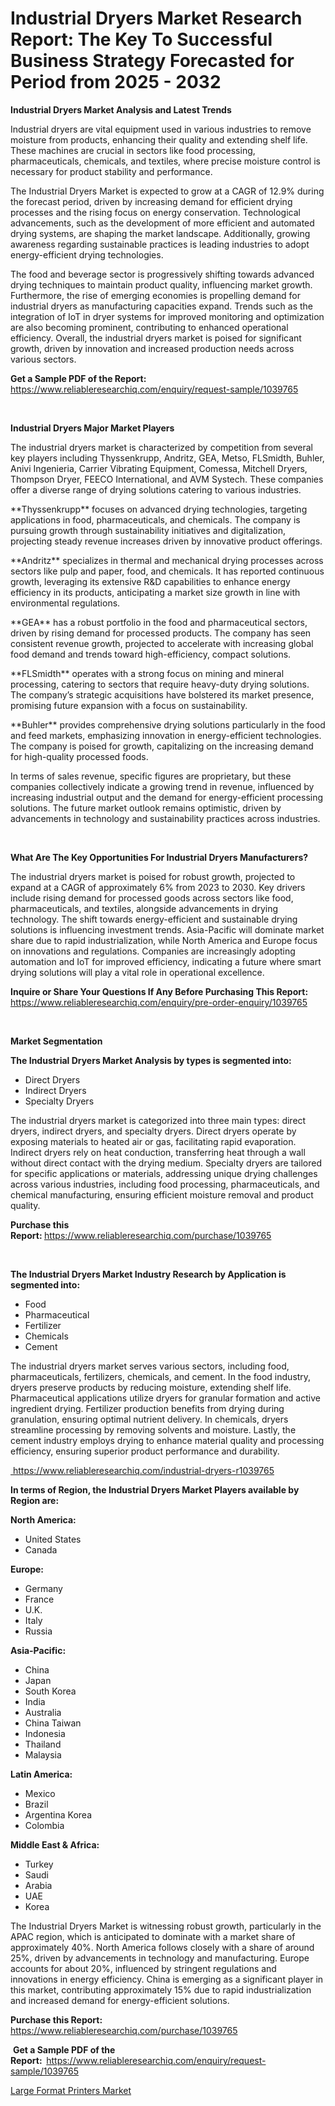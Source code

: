 <p><h1>Industrial Dryers Market Research Report: The Key To Successful Business Strategy Forecasted for Period from 2025 - 2032</h1></p><p><strong>Industrial Dryers Market Analysis and Latest Trends</strong></p>
<p><p>Industrial dryers are vital equipment used in various industries to remove moisture from products, enhancing their quality and extending shelf life. These machines are crucial in sectors like food processing, pharmaceuticals, chemicals, and textiles, where precise moisture control is necessary for product stability and performance.</p><p>The Industrial Dryers Market is expected to grow at a CAGR of 12.9% during the forecast period, driven by increasing demand for efficient drying processes and the rising focus on energy conservation. Technological advancements, such as the development of more efficient and automated drying systems, are shaping the market landscape. Additionally, growing awareness regarding sustainable practices is leading industries to adopt energy-efficient drying technologies.</p><p>The food and beverage sector is progressively shifting towards advanced drying techniques to maintain product quality, influencing market growth. Furthermore, the rise of emerging economies is propelling demand for industrial dryers as manufacturing capacities expand. Trends such as the integration of IoT in dryer systems for improved monitoring and optimization are also becoming prominent, contributing to enhanced operational efficiency. Overall, the industrial dryers market is poised for significant growth, driven by innovation and increased production needs across various sectors.</p></p>
<p><strong>Get a Sample PDF of the Report:&nbsp;</strong> <a href="https://www.reliableresearchiq.com/enquiry/request-sample/1039765?utm_campaign=1140&utm_medium=2&utm_source=Github&utm_content=ia&utm_term=16022025&utm_id=industrial-dryers">https://www.reliableresearchiq.com/enquiry/request-sample/1039765</a></p>
<p>&nbsp;</p>
<p><strong>Industrial Dryers Major Market Players</strong></p>
<p><p>The industrial dryers market is characterized by competition from several key players including Thyssenkrupp, Andritz, GEA, Metso, FLSmidth, Buhler, Anivi Ingenieria, Carrier Vibrating Equipment, Comessa, Mitchell Dryers, Thompson Dryer, FEECO International, and AVM Systech. These companies offer a diverse range of drying solutions catering to various industries.</p><p>**Thyssenkrupp** focuses on advanced drying technologies, targeting applications in food, pharmaceuticals, and chemicals. The company is pursuing growth through sustainability initiatives and digitalization, projecting steady revenue increases driven by innovative product offerings.</p><p>**Andritz** specializes in thermal and mechanical drying processes across sectors like pulp and paper, food, and chemicals. It has reported continuous growth, leveraging its extensive R&D capabilities to enhance energy efficiency in its products, anticipating a market size growth in line with environmental regulations.</p><p>**GEA** has a robust portfolio in the food and pharmaceutical sectors, driven by rising demand for processed products. The company has seen consistent revenue growth, projected to accelerate with increasing global food demand and trends toward high-efficiency, compact solutions.</p><p>**FLSmidth** operates with a strong focus on mining and mineral processing, catering to sectors that require heavy-duty drying solutions. The company’s strategic acquisitions have bolstered its market presence, promising future expansion with a focus on sustainability.</p><p>**Buhler** provides comprehensive drying solutions particularly in the food and feed markets, emphasizing innovation in energy-efficient technologies. The company is poised for growth, capitalizing on the increasing demand for high-quality processed foods.</p><p>In terms of sales revenue, specific figures are proprietary, but these companies collectively indicate a growing trend in revenue, influenced by increasing industrial output and the demand for energy-efficient processing solutions. The future market outlook remains optimistic, driven by advancements in technology and sustainability practices across industries.</p></p>
<p>&nbsp;</p>
<p><strong>What Are The Key Opportunities For Industrial Dryers Manufacturers?</strong></p>
<p><p>The industrial dryers market is poised for robust growth, projected to expand at a CAGR of approximately 6% from 2023 to 2030. Key drivers include rising demand for processed goods across sectors like food, pharmaceuticals, and textiles, alongside advancements in drying technology. The shift towards energy-efficient and sustainable drying solutions is influencing investment trends. Asia-Pacific will dominate market share due to rapid industrialization, while North America and Europe focus on innovations and regulations. Companies are increasingly adopting automation and IoT for improved efficiency, indicating a future where smart drying solutions will play a vital role in operational excellence.</p></p>
<p><strong>Inquire or Share Your Questions If Any Before Purchasing This Report:</strong> <a href="https://www.reliableresearchiq.com/enquiry/pre-order-enquiry/1039765?utm_campaign=1140&utm_medium=2&utm_source=Github&utm_content=ia&utm_term=16022025&utm_id=industrial-dryers">https://www.reliableresearchiq.com/enquiry/pre-order-enquiry/1039765</a></p>
<p>&nbsp;</p>
<p><strong>Market Segmentation</strong></p>
<p><strong>The Industrial Dryers Market Analysis by types is segmented into:</strong></p>
<p><ul><li>Direct Dryers</li><li>Indirect Dryers</li><li>Specialty Dryers</li></ul></p>
<p><p>The industrial dryers market is categorized into three main types: direct dryers, indirect dryers, and specialty dryers. Direct dryers operate by exposing materials to heated air or gas, facilitating rapid evaporation. Indirect dryers rely on heat conduction, transferring heat through a wall without direct contact with the drying medium. Specialty dryers are tailored for specific applications or materials, addressing unique drying challenges across various industries, including food processing, pharmaceuticals, and chemical manufacturing, ensuring efficient moisture removal and product quality.</p></p>
<p><strong>Purchase this Report:&nbsp;</strong><a href="https://www.reliableresearchiq.com/purchase/1039765?utm_campaign=1140&utm_medium=2&utm_source=Github&utm_content=ia&utm_term=16022025&utm_id=industrial-dryers">https://www.reliableresearchiq.com/purchase/1039765</a></p>
<p>&nbsp;</p>
<p><strong>The Industrial Dryers Market Industry Research by Application is segmented into:</strong></p>
<p><ul><li>Food</li><li>Pharmaceutical</li><li>Fertilizer</li><li>Chemicals</li><li>Cement</li></ul></p>
<p><p>The industrial dryers market serves various sectors, including food, pharmaceuticals, fertilizers, chemicals, and cement. In the food industry, dryers preserve products by reducing moisture, extending shelf life. Pharmaceutical applications utilize dryers for granular formation and active ingredient drying. Fertilizer production benefits from drying during granulation, ensuring optimal nutrient delivery. In chemicals, dryers streamline processing by removing solvents and moisture. Lastly, the cement industry employs drying to enhance material quality and processing efficiency, ensuring superior product performance and durability.</p></p>
<p><a href="https://www.reliableresearchiq.com/industrial-dryers-r1039765?utm_campaign=1140&utm_medium=2&utm_source=Github&utm_content=ia&utm_term=16022025&utm_id=industrial-dryers">&nbsp;https://www.reliableresearchiq.com/industrial-dryers-r1039765</a></p>
<p><strong>In terms of Region, the Industrial Dryers Market Players available by Region are:</strong></p>
<p>
    <p> <strong> North America: </strong>
        <ul>
            <li>United States</li>
            <li>Canada</li>
        </ul>
        </p> 
    <p> <strong> Europe: </strong>
        <ul>
            <li>Germany</li>
            <li>France</li>
            <li>U.K.</li>
            <li>Italy</li>
            <li>Russia</li>
        </ul>
        </p> 
    <p> <strong> Asia-Pacific: </strong>
        <ul>
            <li>China</li>
            <li>Japan</li>
            <li>South Korea</li>
            <li>India</li>
            <li>Australia</li>
            <li>China Taiwan</li>
            <li>Indonesia</li>
            <li>Thailand</li>
            <li>Malaysia</li>
        </ul>
        </p> 
    <p> <strong> Latin America: </strong>
        <ul>
            <li>Mexico</li>
            <li>Brazil</li>
            <li>Argentina Korea</li>
            <li>Colombia</li>
        </ul>
        </p> 
    <p> <strong> Middle East & Africa: </strong>
        <ul>
            <li>Turkey</li>
            <li>Saudi</li>
            <li>Arabia</li>
            <li>UAE</li>
            <li>Korea</li>
        </ul>
    </p>
    </p>
<p><p>The Industrial Dryers Market is witnessing robust growth, particularly in the APAC region, which is anticipated to dominate with a market share of approximately 40%. North America follows closely with a share of around 25%, driven by advancements in technology and manufacturing. Europe accounts for about 20%, influenced by stringent regulations and innovations in energy efficiency. China is emerging as a significant player in this market, contributing approximately 15% due to rapid industrialization and increased demand for energy-efficient solutions.</p></p>
<p><strong>Purchase this Report: </strong><a href="https://www.reliableresearchiq.com/purchase/1039765?utm_campaign=1140&utm_medium=2&utm_source=Github&utm_content=ia&utm_term=16022025&utm_id=industrial-dryers">https://www.reliableresearchiq.com/purchase/1039765</a></p>
<p>&nbsp;<strong>Get a Sample PDF of the Report:&nbsp;&nbsp;</strong><a href="https://www.reliableresearchiq.com/enquiry/request-sample/1039765?utm_campaign=1140&utm_medium=2&utm_source=Github&utm_content=ia&utm_term=16022025&utm_id=industrial-dryers">https://www.reliableresearchiq.com/enquiry/request-sample/1039765</a></p>
<p><strong></strong></p>
<p><p><a href="https://github.com/rotencohen7j/Market-Research-Report-List-1/blob/main/large-format-printers-market.md?utm_campaign=1140&utm_medium=2&utm_source=Github&utm_content=ia&utm_term=16022025&utm_id=industrial-dryers">Large Format Printers Market</a></p></p>